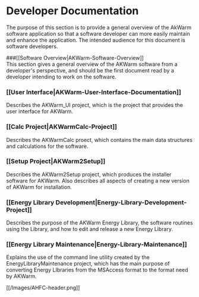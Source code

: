 # Developer Documentation

The purpose of this section is to provide a general overview of the AkWarm software application so that a software developer can more easily maintain and enhance the application. The intended audience for this document is software developers.

###[[Software Overview|AKWarm-Software-Overview]]  
This section gives a general overview of the AKWarm software from a developer's perspective, and should be the first document read by a developer intending to work on the software.

### [[User Interface|AKWarm-User-Interface-Documentation]] 
Describes the AKWarm_UI project, which is the project that provides the user interface for AKWarm.  

### [[Calc Project|AKWarmCalc-Project]]  
Describes the AKWarmCalc proect, which contains the main data structures and calculations for the software.

### [[Setup Project|AKWarm2Setup]]
 Describes the AKWarm2Setup project, which produces the installer software for AKWarm.  Also describes all aspects of creating a new version of AKWarm for installation. 

### [[Energy Library Development|Energy-Library-Development-Project]]
 Describes the purpose of the AKWarm Energy Library, the software routines using the Library, and how to edit and release a new Energy Library.

### [[Energy Library Maintenance|Energy-Library-Maintenance]]
 Explains the use of the command line utility created by the EnergyLibraryMaintenance project, which has the main purpose of converting Energy LIbraries from the MSAccess format to the format need by AKWarm.

[[/Images/AHFC-header.png]]
